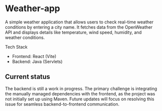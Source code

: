 # Weather-app
A simple weather application that allows users to check real-time weather conditions by entering a city name. It fetches data from the OpenWeather API and displays details like temperature, wind speed, humidity, and weather conditions.

Tech Stack
- Frontend: React (Vite)
- Backend: Java (Servlets)

Current status
--------------
The backend is still a work in progress. The primary challenge is integrating the manually managed dependencies with the frontend, as the project was not initially set up using Maven. Future updates will focus on resolving this issue for seamless backend-to-frontend communication.
